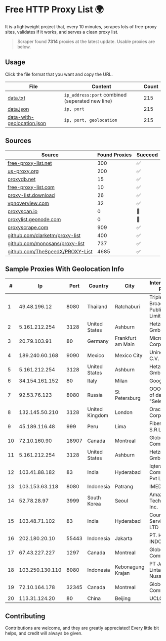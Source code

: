 
# Free HTTP Proxy List 🌍

It is a lightweight project that, every 10 minutes, scrapes lots of free-proxy sites, validates if it works, and serves a clean proxy list.


> Scraper found **7314** proxies at the latest update. Usable proxies are below.

## Usage

Click the file format that you want and copy the URL.


|File|Content|Count|
|----|-------|-----|
|[data.txt](https://raw.githubusercontent.com/themiralay/Proxy-List-World/master/data.txt)|`ip_address:port` combined (seperated new line)|215|
|[data.json](https://raw.githubusercontent.com/themiralay/Proxy-List-World/master/data.json)|`ip, port`|215|
|[data-with-geolocation.json](https://raw.githubusercontent.com/themiralay/Proxy-List-World/master/data-with-geolocation.json)|`ip, port, geolocation`|215|

## Sources

|Source|Found Proxies|Succeed|
|------|-------------|-------|
|[free-proxy-list.net](https://free-proxy-list.net)|300|✅|
|[us-proxy.org](https://www.us-proxy.org)|200|✅|
|[proxydb.net](http://proxydb.net)|15|✅|
|[free-proxy-list.com](https://free-proxy-list.com/?page=&port=&type%5B%5D=http&type%5B%5D=https&up_time=0&search=Search)|10|✅|
|[proxy-list.download](https://www.proxy-list.download/HTTP)|26|✅|
|[vpnoverview.com](https://vpnoverview.com/privacy/anonymous-browsing/free-proxy-servers)|32|✅|
|[proxyscan.io](https://www.proxyscan.io)|0|🚫|
|[proxylist.geonode.com](https://proxylist.geonode.com/api/proxy-list?limit=300&page=1&sort_by=lastChecked&sort_type=desc&protocols=http,https)|0|🚫|
|[proxyscrape.com](https://api.proxyscrape.com/v2/?request=displayproxies&protocol=http&timeout=10000&country=all&ssl=all&anonymity=all)|909|✅|
|[github.com/clarketm/proxy-list](https://raw.githubusercontent.com/clarketm/proxy-list/master/proxy-list-raw.txt)|400|✅|
|[github.com/monosans/proxy-list](https://raw.githubusercontent.com/monosans/proxy-list/main/proxies/http.txt)|737|✅|
|[github.com/TheSpeedX/PROXY-List](https://raw.githubusercontent.com/TheSpeedX/PROXY-List/master/http.txt)|4685|✅|


## Sample Proxies With Geolocation Info

|#|Ip|Port|Country|City|Internet Service Provider|
|-|--|----|-------|----|-------------------------|
|1|49.48.196.12|8080|Thailand|Ratchaburi|Triple T Broadband Public Company Limited|
|2|5.161.212.254|3128|United States|Ashburn|Hetzner Online GmbH|
|3|20.79.103.91|80|Germany|Frankfurt am Main|Microsoft Corporation|
|4|189.240.60.168|9090|Mexico|Mexico City|Uninet S.A. de C.V.|
|5|5.161.212.254|3128|United States|Ashburn|Hetzner Online GmbH|
|6|34.154.161.152|80|Italy|Milan|Google LLC|
|7|92.53.76.123|8080|Russia|St Petersburg|OOO "Network of data-centers "Selectel"|
|8|132.145.50.210|3128|United Kingdom|London|Oracle Corporation|
|9|45.189.116.48|999|Peru|Lima|Fiber Digital S.R.L|
|10|72.10.160.90|18907|Canada|Montreal|GloboTech Communications|
|11|5.161.212.254|3128|United States|Ashburn|Hetzner Online GmbH|
|12|103.41.88.182|83|India|Hyderabad|Iqtera Communication Pvt Ltd|
|13|103.153.63.118|8080|Indonesia|Patrang|IMEDIANET|
|14|52.78.28.97|3999|South Korea|Seoul|Amazon Technologies Inc.|
|15|103.48.71.102|83|India|Hyderabad|Country Online Services PVT LTD|
|16|202.180.20.10|55443|Indonesia|Jakarta|PT. HIPERNET INDODATA|
|17|67.43.227.227|1297|Canada|Montreal|GloboTech Communications|
|18|103.250.130.110|8080|Indonesia|Kebonagung Krajan|PT Jawara Lintas Data Nusantara|
|19|72.10.164.178|32345|Canada|Montreal|GloboTech Communications|
|20|113.31.124.20|80|China|Beijing|UCLOUD|



## Contributing

Contributions are welcome, and they are greatly appreciated! Every
little bit helps, and credit will always be given.

